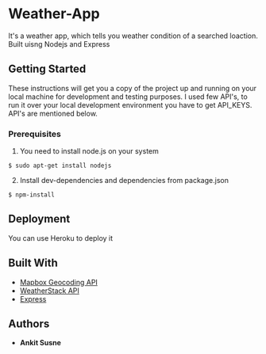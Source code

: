 # Weather-App

It's a weather app, which tells you weather condition of a searched loaction. Built uisng Nodejs and Express

## Getting Started

These instructions will get you a copy of the project up and running on your local machine for development and testing purposes. I used few API's, 
to run it over your local development environment you have to get API_KEYS. API's are mentioned below.

### Prerequisites

1. You need to install node.js on your system

```
$ sudo apt-get install nodejs
```
2. Install dev-dependencies and dependencies from package.json

```
$ npm-install
```


## Deployment

You can use Heroku to deploy it

## Built With

* [Mapbox Geocoding API](https://docs.mapbox.com/api/search/#geocoding) 
* [WeatherStack API](https://weatherstack.com/)
* [Express](https://expressjs.com/) 

## Authors

* **Ankit Susne** 


